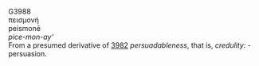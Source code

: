 <body>
  <p>G3988<br>  πεισμονή  <br> peismonē  <br><i>pice-mon-ay‘ </i><br>From a presumed derivative of <a href="g3982.htm">3982</a>  <i>persuadableness</i>, that is, <i>credulity:</i> - persuasion.<br></p>
 </body>